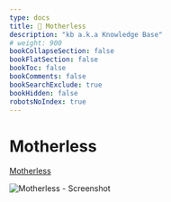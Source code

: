 ```yaml
---
type: docs
title: 🔷 Motherless
description: "kb a.k.a Knowledge Base"
# weight: 900
bookCollapseSection: false
bookFlatSection: false
bookToc: false
bookComments: false
bookSearchExclude: true
bookHidden: false
robotsNoIndex: true
---
```


# Motherless

[Motherless](https://motherless.com/?nt)

![Motherless - Screenshot](@img/motherless-screenshot.avif)
